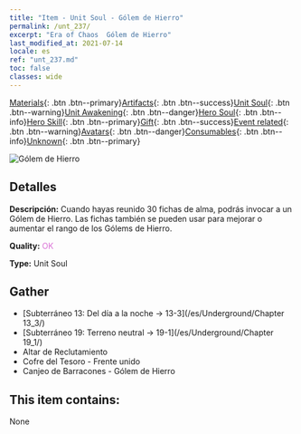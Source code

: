 ```yaml
---
title: "Item - Unit Soul - Gólem de Hierro"
permalink: /unt_237/
excerpt: "Era of Chaos  Gólem de Hierro"
last_modified_at: 2021-07-14
locale: es
ref: "unt_237.md"
toc: false
classes: wide
---
```

 [Materials](/ItemsES/){: .btn .btn--primary}[Artifacts](/ItemsES/Artifacts/){: .btn .btn--success}[Unit Soul](/ItemsES/UnitSoul/){: .btn .btn--warning}[Unit Awakening](/ItemsES/UnitAwakening/){: .btn .btn--danger}[Hero Soul](/ItemsES/HeroSoul/){: .btn .btn--info}[Hero Skill](/ItemsES/HeroSkill/){: .btn .btn--primary}[Gift](/ItemsES/Gift/){: .btn .btn--success}[Event related](/ItemsES/Events/){: .btn .btn--warning}[Avatars](/ItemsES/Avatars/){: .btn .btn--danger}[Consumables](/ItemsES/Consumables/){: .btn .btn--info}[Unknown](/ItemsES/Unknown/){: .btn .btn--primary}

 ![Gólem de Hierro](/images/u/ti_tieren.jpg)

## Detalles
 **Descripción:** Cuando hayas reunido 30 fichas de alma, podrás invocar a un Gólem de Hierro. Las fichas también se pueden usar para mejorar o aumentar el rango de los Gólems de Hierro.

 **Quality:** <span style="color: #DA70D6">OK</span>

 **Type:** Unit Soul

## Gather

*    [Subterráneo 13: Del día a la noche -> 13-3](/es/Underground/Chapter 13_3/) 
*    [Subterráneo 19: Terreno neutral -> 19-1](/es/Underground/Chapter 19_1/) 
*    Altar de Reclutamiento 
*    Cofre del Tesoro - Frente unido 
*    Canjeo de Barracones - Gólem de Hierro 

## This item contains:

  None

